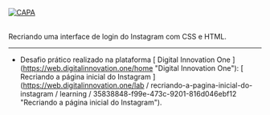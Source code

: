 <p align = "center">
  <a href="https://sarasnts.github.io/Instagram_CSS/">
   
 ![CAPA](https://user-images.githubusercontent.com/87531075/134082487-ec8fecb5-2da0-4aa6-859d-0f95083b9fa0.png)
         
  </a>
  <br />
  Recriando uma interface de login do Instagram com CSS e HTML.
</p>

<hr />

- Desafio prático realizado na plataforma [ Digital Innovation One ] (https://web.digitalinnovation.one/home "Digital Innovation One"): [ Recriando a página inicial do Instagram ] (https://web.digitalinnovation.one/lab / recriando-a-pagina-inicial-do-instagram / learning / 35838848-f99e-473c-9201-816d046ebf12 "Recriando a página inicial do Instagram").
